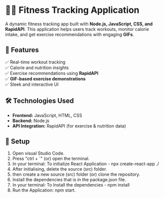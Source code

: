 # 🏋️‍♂️ Fitness Tracking Application

A dynamic fitness tracking app built with **Node.js, JavaScript, CSS, and RapidAPI**. This application helps users track workouts, monitor calorie intake, and get exercise recommendations with engaging **GIFs**.

## 🚀 Features  
✅ Real-time workout tracking  
✅ Calorie and nutrition insights  
✅ Exercise recommendations using **RapidAPI**  
✅ **GIF-based exercise demonstrations**  
✅ Sleek and interactive UI  

## 🛠️ Technologies Used  
- **Frontend:** JavaScript, HTML, CSS  
- **Backend:** Node.js
- **API Integration:** RapidAPI (for exercise & nutrition data)  

## 🔧 Setup 

1. Open visual Studio Code.
2. Press "ctrl + `" (or) open the terminal.
3. In your terminal: To initialize React Application - npx create-react-app ./
4. After initialising, delete the source (src) folder.
5. then create a new source (src) folder (or) clone the repository.
6. Install the dependencies that is in the package.json file.
7. In your terminal: To Install the dependencies - npm install
8. Run the Application: npm start.
